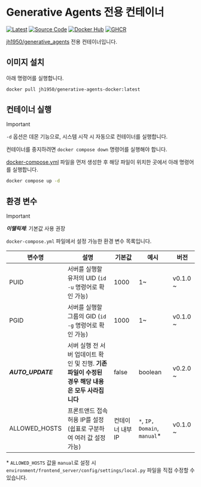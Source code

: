 # Generative Agents 전용 컨테이너

[![Latest](https://img.shields.io/github/v/release/jh1950/generative-agents-docker?label=Latest)](https://github.com/jh1950/generative-agents-docker/releases)
[![Source Code](https://img.shields.io/badge/GitHub-Source-blue?logo=github)](https://github.com/jh1950/generative-agents-docker)
[![Docker Hub](https://img.shields.io/badge/Docker-Hub-blue?logo=docker)](https://hub.docker.com/r/jh1950/generative-agents-docker)
[![GHCR](https://img.shields.io/badge/GHCR-Package-blue?logo=docker)](https://github.com/jh1950/generative-agents-docker/pkgs/container/generative-agents-docker)

[jh1950/generative_agents](https://github.com/jh1950/generative_agents) 전용 컨테이너입니다.

## 이미지 설치

아래 명령어를 실행합니다.

```bash
docker pull jh1950/generative-agents-docker:latest
```

## 컨테이너 실행

> [!IMPORTANT]
> `-d` 옵션은 데몬 기능으로, 시스템 시작 시 자동으로 컨테이너를 실행합니다.
>
> 컨테이너를 중지하려면 `docker compose down` 명령어를 실행해야 합니다.

[docker-compose.yml](https://github.com/jh1950/generative-agents-docker/blob/main/docker-compose.yml)
파일을 먼저 생성한 후 해당 파일이 위치한 곳에서 아래 명령어를 실행합니다.

```bash
docker compose up -d
```

## 환경 변수

> [!IMPORTANT]
>
> _**이탤릭체**_: 기본값 사용 권장

`docker-compose.yml` 파일에서 설정 가능한 환경 변수 목록입니다.

| 변수명            | 설명                                                                                             | 기본값           | 예시                          | 버전     |
|-------------------|--------------------------------------------------------------------------------------------------|------------------|-------------------------------|----------|
| PUID              | 서버를 실행할 유저의 UID (`id -u` 명령어로 확인 가능)                                            | 1000             | 1~                            | v0.1.0 ~ |
| PGID              | 서버를 실행할 그룹의 GID (`id -g` 명령어로 확인 가능)                                            | 1000             | 1~                            | v0.1.0 ~ |
| _**AUTO_UPDATE**_ | 서버 실행 전 서버 업데이트 확인 및 진행. **기존 파일이 수정된 경우 해당 내용은 모두 사라집니다** | false            | boolean                       | v0.2.0 ~ |
| ALLOWED_HOSTS     | 프론트앤드 접속 허용 IP를 설정 (쉽표로 구분하여 여러 값 설정 가능)                               | 컨테이너 내부 IP | `*`, `IP, Domain`, `manual`\* | v0.1.0 ~ |

\* `ALLOWED_HOSTS` 값을 `manual`로 설정 시 `environment/frontend_server/config/settings/local.py` 파일을 직접 수정할 수 있습니다.
